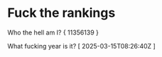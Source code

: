 # Fuck the rankings

Who the hell am I?
{ 11356139 }

What fucking year is it?
[ 2025-03-15T08:26:40Z ]
